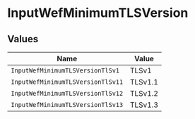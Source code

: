 # InputWefMinimumTLSVersion


## Values

| Name                              | Value                             |
| --------------------------------- | --------------------------------- |
| `InputWefMinimumTLSVersionTlSv1`  | TLSv1                             |
| `InputWefMinimumTLSVersionTlSv11` | TLSv1.1                           |
| `InputWefMinimumTLSVersionTlSv12` | TLSv1.2                           |
| `InputWefMinimumTLSVersionTlSv13` | TLSv1.3                           |